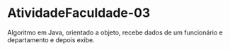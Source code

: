 # AtividadeFaculdade-03
Algoritmo em Java, orientado a objeto, recebe dados de um funcionário e departamento e depois exibe.

